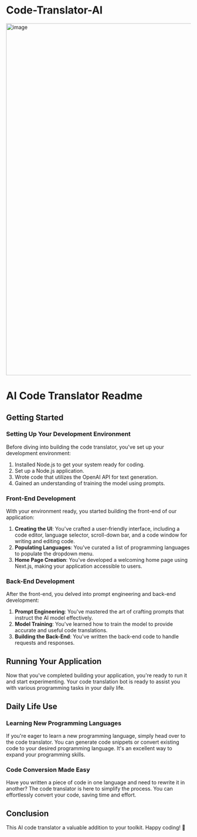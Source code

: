 # Code-Translator-AI
<img width="960" alt="image" src="https://github.com/ankitrout2903/Code-Translator-AI/assets/88599131/27177890-3537-4e4f-a46e-9c56bb403d59">

# AI Code Translator Readme

## Getting Started

### Setting Up Your Development Environment

Before diving into building the code translator, you've set up your development environment:

1. Installed Node.js to get your system ready for coding.
2. Set up a Node.js application.
3. Wrote code that utilizes the OpenAI API for text generation.
4. Gained an understanding of training the model using prompts.

### Front-End Development

With your environment ready, you started building the front-end of our application:

1. **Creating the UI**: You've crafted a user-friendly interface, including a code editor, language selector, scroll-down bar, and a code window for writing and editing code.
2. **Populating Languages**: You've curated a list of programming languages to populate the dropdown menu.
3. **Home Page Creation**: You've developed a welcoming home page using Next.js, making your application accessible to users.

### Back-End Development

After the front-end, you delved into prompt engineering and back-end development:

1. **Prompt Engineering**: You've mastered the art of crafting prompts that instruct the AI model effectively.
2. **Model Training**: You've learned how to train the model to provide accurate and useful code translations.
3. **Building the Back-End**: You've written the back-end code to handle requests and responses.

## Running Your Application

Now that you've completed building your application, you're ready to run it and start experimenting. Your code translation bot is ready to assist you with various programming tasks in your daily life.

## Daily Life Use

### Learning New Programming Languages

If you're eager to learn a new programming language, simply head over to the code translator. You can generate code snippets or convert existing code to your desired programming language. It's an excellent way to expand your programming skills.

### Code Conversion Made Easy

Have you written a piece of code in one language and need to rewrite it in another? The code translator is here to simplify the process. You can effortlessly convert your code, saving time and effort.

## Conclusion

This AI code translator a valuable addition to your toolkit. Happy coding! 🚀
